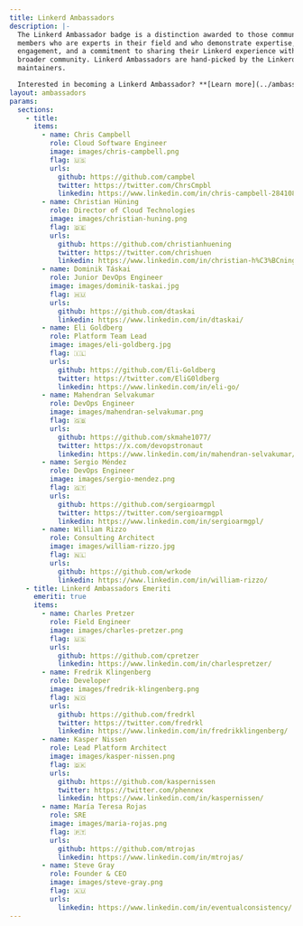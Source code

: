 ```yaml
---
title: Linkerd Ambassadors
description: |-
  The Linkerd Ambassador badge is a distinction awarded to those community
  members who are experts in their field and who demonstrate expertise, passion,
  engagement, and a commitment to sharing their Linkerd experience with the
  broader community. Linkerd Ambassadors are hand-picked by the Linkerd
  maintainers.

  Interested in becoming a Linkerd Ambassador? **[Learn more](../ambassadors-apply)**
layout: ambassadors
params:
  sections:
    - title: 
      items:
        - name: Chris Campbell
          role: Cloud Software Engineer
          image: images/chris-campbell.png
          flag: 🇺🇸
          urls:
            github: https://github.com/campbel
            twitter: https://twitter.com/ChrsCmpbl
            linkedin: https://www.linkedin.com/in/chris-campbell-28410839/
        - name: Christian Hüning
          role: Director of Cloud Technologies
          image: images/christian-huning.png
          flag: 🇩🇪
          urls:
            github: https://github.com/christianhuening
            twitter: https://twitter.com/chrishuen
            linkedin: https://www.linkedin.com/in/christian-h%C3%BCning-964191a3/
        - name: Dominik Táskai
          role: Junior DevOps Engineer
          image: images/dominik-taskai.jpg
          flag: 🇭🇺
          urls:
            github: https://github.com/dtaskai
            linkedin: https://www.linkedin.com/in/dtaskai/
        - name: Eli Goldberg
          role: Platform Team Lead
          image: images/eli-goldberg.jpg
          flag: 🇮🇱
          urls:
            github: https://github.com/Eli-Goldberg
            twitter: https://twitter.com/EliG0ldberg
            linkedin: https://www.linkedin.com/in/eli-go/
        - name: Mahendran Selvakumar
          role: DevOps Engineer
          image: images/mahendran-selvakumar.png
          flag: 🇬🇧
          urls:
            github: https://github.com/skmahe1077/
            twitter: https://x.com/devopstronaut
            linkedin: https://www.linkedin.com/in/mahendran-selvakumar/
        - name: Sergio Méndez
          role: DevOps Engineer
          image: images/sergio-mendez.png
          flag: 🇬🇹
          urls:
            github: https://github.com/sergioarmgpl
            twitter: https://twitter.com/sergioarmgpl
            linkedin: https://www.linkedin.com/in/sergioarmgpl/
        - name: William Rizzo
          role: Consulting Architect
          image: images/william-rizzo.jpg
          flag: 🇳🇱
          urls:
            github: https://github.com/wrkode
            linkedin: https://www.linkedin.com/in/william-rizzo/
    - title: Linkerd Ambassadors Emeriti
      emeriti: true
      items:
        - name: Charles Pretzer
          role: Field Engineer
          image: images/charles-pretzer.png
          flag: 🇺🇸
          urls:
            github: https://github.com/cpretzer
            linkedin: https://www.linkedin.com/in/charlespretzer/
        - name: Fredrik Klingenberg
          role: Developer
          image: images/fredrik-klingenberg.png
          flag: 🇳🇴
          urls:
            github: https://github.com/fredrkl
            twitter: https://twitter.com/fredrkl
            linkedin: https://www.linkedin.com/in/fredrikklingenberg/
        - name: Kasper Nissen
          role: Lead Platform Architect
          image: images/kasper-nissen.png
          flag: 🇩🇰
          urls:
            github: https://github.com/kaspernissen
            twitter: https://twitter.com/phennex
            linkedin: https://www.linkedin.com/in/kaspernissen/
        - name: María Teresa Rojas
          role: SRE
          image: images/maria-rojas.png
          flag: 🇵🇹
          urls:
            github: https://github.com/mtrojas
            linkedin: https://www.linkedin.com/in/mtrojas/
        - name: Steve Gray
          role: Founder & CEO
          image: images/steve-gray.png
          flag: 🇦🇺
          urls:
            linkedin: https://www.linkedin.com/in/eventualconsistency/
---
```

